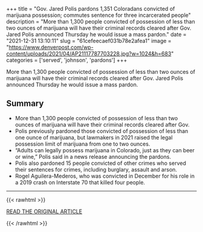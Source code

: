 +++
title = "Gov. Jared Polis pardons 1,351 Coloradans convicted of marijuana possession; commutes sentence for three incarcerated people"
description = "More than 1,300 people convicted of possession of less than two ounces of marijuana will have their criminal records cleared after Gov. Jared Polis announced Thursday he would issue a mass pardon."
date = "2021-12-31 13:10:11"
slug = "61cefeecaef031b78e2afea1"
image = "https://www.denverpost.com/wp-content/uploads/2021/04/AP21117787703228.jpg?w=1024&h=683"
categories = ['served', 'johnson', 'pardons']
+++

More than 1,300 people convicted of possession of less than two ounces of marijuana will have their criminal records cleared after Gov. Jared Polis announced Thursday he would issue a mass pardon.

## Summary

- More than 1,300 people convicted of possession of less than two ounces of marijuana will have their criminal records cleared after Gov.
- Polis previously pardoned those convicted of possession of less than one ounce of marijuana, but lawmakers in 2021 raised the legal possession limit of marijuana from one to two ounces.
- “Adults can legally possess marijuana in Colorado, just as they can beer or wine,” Polis said in a news release announcing the pardons.
- Polis also pardoned 15 people convicted of other crimes who served their sentences for crimes, including burglary, assault and arson.
- Rogel Aguilera-Mederos, who was convicted in December for his role in a 2019 crash on Interstate 70 that killed four people.

---

{{< rawhtml >}}
  <p class="article-category">
    <a target="_blank" href="https://www.denverpost.com/2021/12/30/colorado-marijuana-possesssion-pardons-polis/">READ THE ORIGINAL ARTICLE</a>
  </p>
{{< /rawhtml >}}

